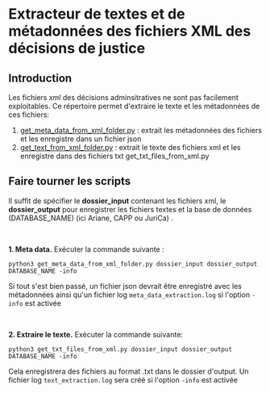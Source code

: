 # Extracteur de textes et de métadonnées des fichiers XML des décisions de justice

## Introduction

Les fichiers *xml* des décisions adminsitratives ne sont pas facilement exploitables. 
Ce répertoire permet d'extraire le texte et les métadonnées de ces fichiers: 
1. [get_meta_data_from_xml_folder.py](src/get_meta_data_from_xml_folder.py "get_meta_data_from_xml_folder.py") :  extrait les métadonnées des fichiers et les enregistre dans un fichier json
2. [get_text_from_xml_folder.py](src/get_txt_files_from_xml.py "get_txt_files_from_xml.py") : extrait le texte des fichiers xml et les enregistre dans des fichiers txt get_txt_files_from_xml.py 


## Faire tourner les scripts 

Il suffit de spécifier le **dossier_input** contenant les fichiers xml, le **dossier_output** pour enregistrer les fichiers textes et la base de données (DATABASE_NAME) (ici Ariane, CAPP ou JuriCa) . 

<br>

**1\. Meta data.** Exécuter la commande suivante :
```
python3 get_meta_data_from_xml_folder.py dossier_input dossier_output DATABASE_NAME -info
```

Si tout s'est bien passé, un fichier json devrait être enregistré avec les métadonnées ainsi qu'un fichier log `meta_data_extraction.log` si l'option `-info` est activée

<br>

**2\. Extraire le texte.** Exécuter la commande suivante:

```
python3 get_txt_files_from_xml.py dossier_input dossier_output DATABASE_NAME -info
```

Cela enregistrera des fichiers au format .txt dans le dossier d'output. Un fichier log `text_extraction.log` sera créé si l'option `-info` est activée
